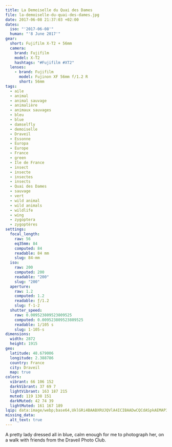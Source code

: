 ```yaml
---
title: La Demoiselle du Quai des Dames
file: la-demoiselle-du-quai-des-dames.jpg
date: 2017-06-08 21:37:03 +02:00
dates:
  iso: "'2017-06-08'"
  human: "'8 June 2017'"
gear:
  short: Fujifilm X-T2 + 56mm
  camera:
    brand: Fujifilm
    model: X-T2
    hashtags: "#Fujifilm #XT2"
  lenses:
    - brand: Fujifilm
      model: Fujinon XF 56mm f/1.2 R
      short: 56mm
tags:
  - aile
  - animal
  - animal sauvage
  - animalière
  - animaux sauvages
  - bleu
  - blue
  - damselfly
  - demoiselle
  - Draveil
  - Essonne
  - Europa
  - Europe
  - France
  - green
  - Ile de France
  - insect
  - insecte
  - insectes
  - insects
  - Quai des Dames
  - sauvage
  - vert
  - wild animal
  - wild animals
  - wildlife
  - wing
  - zygoptera
  - zygoptères
settings:
  focal_length:
    raw: 56
    eq35mm: 84
    computed: 84
    readable: 84 mm
    slug: 84-mm
  iso:
    raw: 200
    computed: 200
    readable: "200"
    slug: "200"
  aperture:
    raw: 1.2
    computed: 1.2
    readable: ƒ/1.2
    slug: f-1-2
  shutter_speed:
    raw: 0.009523809523809525
    computed: 0.009523809523809525
    readable: 1/105 s
    slug: 1-105-s
dimensions:
  width: 2872
  height: 1915
geo:
  latitude: 48.679006
  longitude: 2.388786
  country: France
  city: Draveil
  map: true
colors:
  vibrant: 66 106 152
  darkVibrant: 37 69 7
  lightVibrant: 163 187 215
  muted: 119 138 151
  darkMuted: 42 74 39
  lightMuted: 161 167 189
lqip: data:image/webp;base64,UklGRi4BAABXRUJQVlA4ICIBAADwCQCdASpkAEMAP3Gkx1w0v7GsL5LcA/AuCWMAyVLbeYuHLFdQG90+R9gQTRpi0RGwey5kFn3m2MGLDVdPtSd+XnOAaTSsTuJFXvSq+rJkQIMvN4rXO1AAAIW1fImsGqjH6Yau+A6FecIFzFD7L9em/RRkyno8Z7uNTgDI/etRDxUg35U3v9AmDr+5J9UXb+yvmGvXCij6mDLiZu8J2wQXsM34u58UnQBs1mBvH5vdX5ZWxMB65FghXPNvXs2tys6EaX/2OJLKyYniKvZGDT7E5zZWw3ekwS+7uI7abc1IEe1xR9gxF+YCWo76QwCBpB0/J5ur5Lc3UyDoJRKcFHx/jgeX1w1Oe2GMUmRFpOFSkkLxfZwZSPLgg6ARbys3vAAAAA==
missing_data:
  alt_text: true
---
```


A pretty lady dressed all in blue, calm enough for me to photograph her, on a walk with friends from the Draveil Photo Club.
